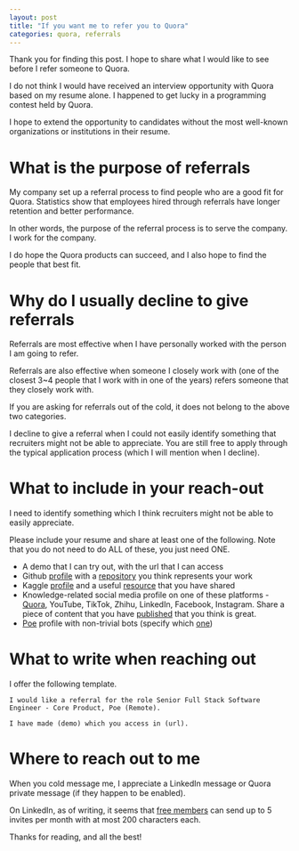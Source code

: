 ```yaml
---
layout: post
title: "If you want me to refer you to Quora"
categories: quora, referrals
---
```

Thank you for finding this post. I hope to share what I would like to see before I refer someone to Quora.

I do not think I would have received an interview opportunity with Quora based on my resume alone. I happened to get lucky in a programming contest held by Quora.

I hope to extend the opportunity to candidates without the most well-known organizations or institutions in their resume.


# What is the purpose of referrals

My company set up a referral process to find people who are a good fit for Quora. Statistics show that employees hired through referrals have longer retention and better performance.

In other words, the purpose of the referral process is to serve the company. I work for the company.

I do hope the Quora products can succeed, and I also hope to find the people that best fit.


# Why do I usually decline to give referrals

Referrals are most effective when I have personally worked with the person I am going to refer.

Referrals are also effective when someone I closely work with (one of the closest 3~4 people that I work with in one of the years) refers someone that they closely work with.

If you are asking for referrals out of the cold, it does not belong to the above two categories.

I decline to give a referral when I could not easily identify something that recruiters might not be able to appreciate. You are still free to apply through the typical application process (which I will mention when I decline).


# What to include in your reach-out

I need to identify something which I think recruiters might not be able to easily appreciate.

Please include your resume and share at least one of the following. Note that you do not need to do ALL of these, you just need ONE.

- A demo that I can try out, with the url that I can access
- Github [profile]() with a [repository](https://github.com/tonghuikang/automatic-prompt-engineer) you think represents your work
- Kaggle [profile](https://www.kaggle.com/huikang) and a useful [resource](https://www.kaggle.com/competitions/konwinski-prize/discussion/553294) that you have shared
- Knowledge-related social media profile on one of these platforms - [Quora](https://www.quora.com/profile/Tong-Hui-Kang-1), YouTube, TikTok, Zhihu, LinkedIn, Facebook, Instagram. Share a piece of content that you have [published](https://www.quora.com/How-do-you-think-reinforcement-fine-tuning-was-implemented/answer/Tong-Hui-Kang-1) that you think is great.
- [Poe](https://poe.com/huikang) profile with non-trivial bots (specify which [one](https://poe.com/ChineseStatement))


# What to write when reaching out

I offer the following template.

```text
I would like a referral for the role Senior Full Stack Software Engineer - Core Product, Poe (Remote).

I have made (demo) which you access in (url).
```


# Where to reach out to me

When you cold message me, I appreciate a LinkedIn message or Quora private message (if they happen to be enabled).

On LinkedIn, as of writing, it seems that [free members](https://www.reddit.com/r/linkedin/comments/175xw5v/5_free_personalized_invitations_per_month/) can send up to 5 invites per month with at most 200 characters each.

Thanks for reading, and all the best!